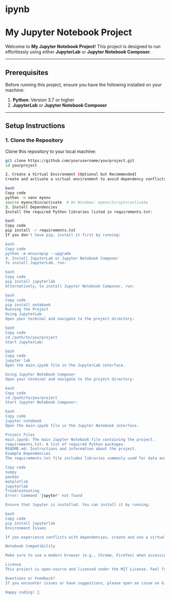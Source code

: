 # ipynb
 
# My Jupyter Notebook Project

Welcome to **My Jupyter Notebook Project**! This project is designed to run effortlessly using either **JupyterLab** or **Jupyter Notebook Composer**.

---

## Prerequisites

Before running this project, ensure you have the following installed on your machine:

1. **Python**: Version 3.7 or higher
2. **JupyterLab** or **Jupyter Notebook Composer**

---

## Setup Instructions

### 1. Clone the Repository
Clone this repository to your local machine:

```bash
git clone https://github.com/yourusername/yourproject.git
cd yourproject

2. Create a Virtual Environment (Optional but Recommended)
Create and activate a virtual environment to avoid dependency conflicts:

bash
Copy code
python -m venv myenv
source myenv/bin/activate  # On Windows: myenv\Scripts\activate
3. Install Dependencies
Install the required Python libraries listed in requirements.txt:

bash
Copy code
pip install -r requirements.txt
If you don't have pip, install it first by running:

bash
Copy code
python -m ensurepip --upgrade
4. Install JupyterLab or Jupyter Notebook Composer
To install JupyterLab, run:

bash
Copy code
pip install jupyterlab
Alternatively, to install Jupyter Notebook Composer, run:

bash
Copy code
pip install notebook
Running the Project
Using JupyterLab
Open your terminal and navigate to the project directory:

bash
Copy code
cd /path/to/yourproject
Start JupyterLab:

bash
Copy code
jupyter lab
Open the main.ipynb file in the JupyterLab interface.

Using Jupyter Notebook Composer
Open your terminal and navigate to the project directory:

bash
Copy code
cd /path/to/yourproject
Start Jupyter Notebook Composer:

bash
Copy code
jupyter notebook
Open the main.ipynb file in the Jupyter Notebook interface.

Project Files
main.ipynb: The main Jupyter Notebook file containing the project.
requirements.txt: A list of required Python packages.
README.md: Instructions and information about the project.
Example Dependencies
The requirements.txt file includes libraries commonly used for data analysis and visualization:

Copy code
numpy
pandas
matplotlib
jupyterlab
Troubleshooting
Error: Command 'jupyter' not found

Ensure that Jupyter is installed. You can install it by running:

bash
Copy code
pip install jupyterlab
Environment Issues

If you experience conflicts with dependencies, create and use a virtual environment as described in the Setup Instructions.

Notebook Compatibility

Make sure to use a modern browser (e.g., Chrome, Firefox) when accessing JupyterLab or Jupyter Notebook.

License
This project is open-source and licensed under the MIT License. Feel free to use, modify, and distribute it as needed.

Questions or Feedback?
If you encounter issues or have suggestions, please open an issue on GitHub or contact me at your.email@example.com.

Happy coding! 🚀
